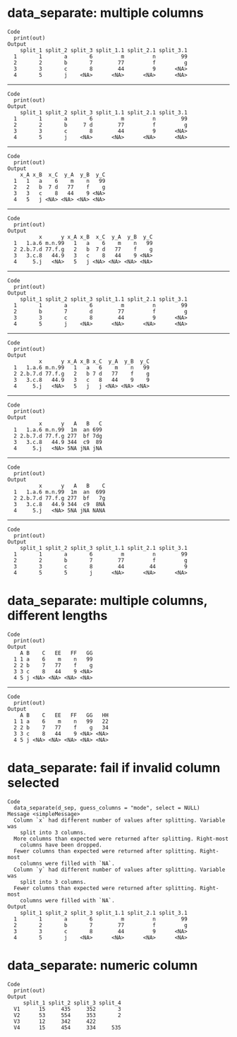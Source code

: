 # data_separate: multiple columns

    Code
      print(out)
    Output
        split_1 split_2 split_3 split_1.1 split_2.1 split_3.1
      1       1       a       6         m         n        99
      2       2       b       7        77         f         g
      3       3       c       8        44         9      <NA>
      4       5       j    <NA>      <NA>      <NA>      <NA>

---

    Code
      print(out)
    Output
        split_1 split_2 split_3 split_1.1 split_2.1 split_3.1
      1       1       a       6         m         n        99
      2       2       b     7 d        77         f         g
      3       3       c       8        44         9      <NA>
      4       5       j    <NA>      <NA>      <NA>      <NA>

---

    Code
      print(out)
    Output
        x_A x_B  x_C  y_A  y_B  y_C
      1   1   a    6    m    n   99
      2   2   b  7 d   77    f    g
      3   3   c    8   44    9 <NA>
      4   5   j <NA> <NA> <NA> <NA>

---

    Code
      print(out)
    Output
              x      y x_A x_B  x_C  y_A  y_B  y_C
      1   1.a.6 m.n.99   1   a    6    m    n   99
      2 2.b.7.d 77.f.g   2   b  7 d   77    f    g
      3   3.c.8   44.9   3   c    8   44    9 <NA>
      4     5.j   <NA>   5   j <NA> <NA> <NA> <NA>

---

    Code
      print(out)
    Output
        split_1 split_2 split_3 split_1.1 split_2.1 split_3.1
      1       1       a       6         m         n        99
      2       b       7       d        77         f         g
      3       3       c       8        44         9      <NA>
      4       5       j    <NA>      <NA>      <NA>      <NA>

---

    Code
      print(out)
    Output
              x      y x_A x_B x_C  y_A  y_B  y_C
      1   1.a.6 m.n.99   1   a   6    m    n   99
      2 2.b.7.d 77.f.g   2   b 7 d   77    f    g
      3   3.c.8   44.9   3   c   8   44    9    9
      4     5.j   <NA>   5   j   j <NA> <NA> <NA>

---

    Code
      print(out)
    Output
              x      y   A   B   C
      1   1.a.6 m.n.99  1m  an 699
      2 2.b.7.d 77.f.g 277  bf 7dg
      3   3.c.8   44.9 344  c9  89
      4     5.j   <NA> 5NA jNA jNA

---

    Code
      print(out)
    Output
              x      y   A   B    C
      1   1.a.6 m.n.99  1m  an  699
      2 2.b.7.d 77.f.g 277  bf   7g
      3   3.c.8   44.9 344  c9  8NA
      4     5.j   <NA> 5NA jNA NANA

---

    Code
      print(out)
    Output
        split_1 split_2 split_3 split_1.1 split_2.1 split_3.1
      1       1       a       6         m         n        99
      2       2       b       7        77         f         g
      3       3       c       8        44        44         9
      4       5       5       j      <NA>      <NA>      <NA>

# data_separate: multiple columns, different lengths

    Code
      print(out)
    Output
        A B    C   EE   FF   GG
      1 1 a    6    m    n   99
      2 2 b    7   77    f    g
      3 3 c    8   44    9 <NA>
      4 5 j <NA> <NA> <NA> <NA>

---

    Code
      print(out)
    Output
        A B    C   EE   FF   GG   HH
      1 1 a    6    m    n   99   22
      2 2 b    7   77    f    g   34
      3 3 c    8   44    9 <NA> <NA>
      4 5 j <NA> <NA> <NA> <NA> <NA>

# data_separate: fail if invalid column selected

    Code
      data_separate(d_sep, guess_columns = "mode", select = NULL)
    Message <simpleMessage>
      Column `x` had different number of values after splitting. Variable was
        split into 3 columns.
      More columns than expected were returned after splitting. Right-most
        columns have been dropped.
      Fewer columns than expected were returned after splitting. Right-most
        columns were filled with `NA`.
      Column `y` had different number of values after splitting. Variable was
        split into 3 columns.
      Fewer columns than expected were returned after splitting. Right-most
        columns were filled with `NA`.
    Output
        split_1 split_2 split_3 split_1.1 split_2.1 split_3.1
      1       1       a       6         m         n        99
      2       2       b       7        77         f         g
      3       3       c       8        44         9      <NA>
      4       5       j    <NA>      <NA>      <NA>      <NA>

# data_separate: numeric column

    Code
      print(out)
    Output
         split_1 split_2 split_3 split_4
      V1      15     435     352       3
      V2      53     554     353       2
      V3      12     342     422        
      V4      15     454     334     535

